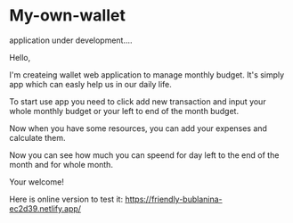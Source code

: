 # My-own-wallet

application under development....

Hello,

I'm createing wallet web application to manage monthly budget. It's simply app which can easly help us in our daily life.

To start use app you need to click add new transaction and input your whole monthly budget or your left to end of the month budget.

Now when you have some resources, you can add your expenses and calculate them.

Now you can see how much you can speend for day left to the end of the month and for whole month.

Your welcome!

Here is online version to test it: https://friendly-bublanina-ec2d39.netlify.app/

